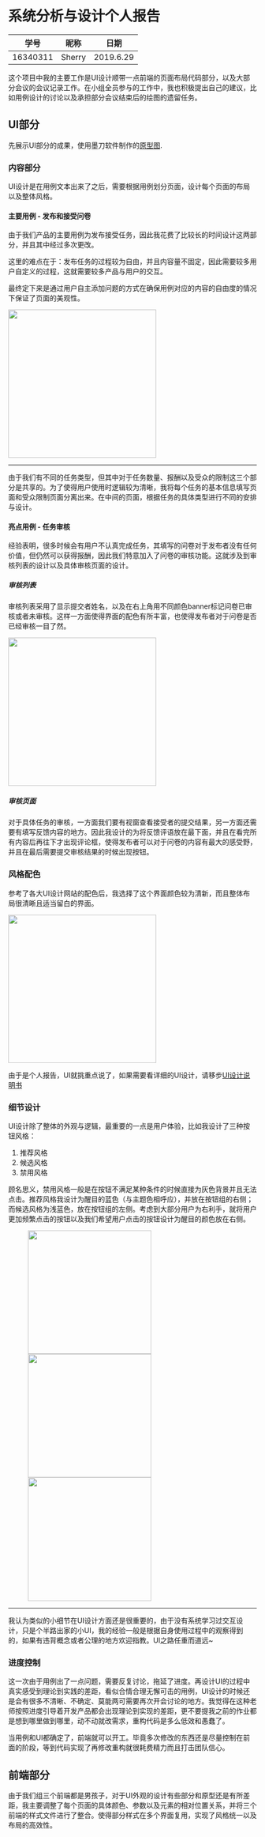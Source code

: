 # 系统分析与设计个人报告

| 学号     | 昵称   | 日期      |
| -------- | ------ | --------- |
| 16340311 | Sherry | 2019.6.29 |

这个项目中我的主要工作是UI设计顺带一点前端的页面布局代码部分，以及大部分会议的会议记录工作。在小组全员参与的工作中，我也积极提出自己的建议，比如用例设计的讨论以及承担部分会议结束后的绘图的遗留任务。

## UI部分

先展示UI部分的成果，使用墨刀软件制作的[原型图](https://org.modao.cc/app/f0ebac717798611817ec540d3532bab4#screen=sB92589E8A31557559884765).

### 内容部分

UI设计是在用例文本出来了之后，需要根据用例划分页面，设计每个页面的布局以及整体风格。

#### 主要用例 - 发布和接受问卷

由于我们产品的主要用例为发布接受任务，因此我花费了比较长的时间设计这两部分，并且其中经过多次更改。

这里的难点在于：发布任务的过程较为自由，并且内容量不固定，因此需要较多用户自定义的过程，这就需要较多产品与用户的交互。

最终定下来是通过用户自主添加问题的方式在确保用例对应的内容的自由度的情况下保证了页面的美观性。

<img src="./zyd-imgs/添加题目.PNG" width="300"/>

-----------

由于我们有不同的任务类型，但其中对于任务数量、报酬以及受众的限制这三个部分是共享的。为了使得用户使用时逻辑较为清晰，我将每个任务的基本信息填写页面和受众限制页面分离出来。在中间的页面，根据任务的具体类型进行不同的安排与设计。

#### 亮点用例 - 任务审核

经验表明，很多时候会有用户不认真完成任务，其填写的问卷对于发布者没有任何价值，但仍然可以获得报酬，因此我们特意加入了问卷的审核功能。这就涉及到审核列表的设计以及具体审核页面的设计。

##### 审核列表

审核列表采用了显示提交者姓名，以及在右上角用不同颜色banner标记问卷已审核或者未审核。这样一方面使得界面的配色有所丰富，也使得发布者对于问卷是否已经审核一目了然。

<img src="./zyd-imgs/审核列表.PNG" width="300"/>

##### 审核页面

对于具体任务的审核，一方面我们要有视窗查看接受者的提交结果，另一方面还需要有填写反馈内容的地方。因此我设计的为将反馈评语放在最下面，并且在看完所有内容后再往下才出现评论框，使得发布者可以对于问卷的内容有最大的感受野，并且在最后需要提交审核结果的时候出现按钮。

### 风格配色

参考了各大UI设计网站的配色后，我选择了这个界面颜色较为清新，而且整体布局很清晰且适当留白的界面。

<img src="./zyd-imgs/任务广场.PNG" width="300"/>

由于是个人报告，UI就挑重点说了，如果需要看详细的UI设计，请移步[UI设计说明书](https://swsad-dalaotelephone.github.io/docs/ui-design.html)

### 细节设计

UI设计除了整体的外观与逻辑，最重要的一点是用户体验，比如我设计了三种按钮风格：

1. 推荐风格
2. 候选风格
3. 禁用风格

顾名思义，禁用风格一般是在按钮不满足某种条件的时候直接为灰色背景并且无法点击。推荐风格我设计为醒目的蓝色（与主题色相呼应），并放在按钮组的右侧；而候选风格为浅蓝色，放在按钮组的左侧。考虑到大部分用户为右利手，就将用户更加频繁点击的按钮以及我们希望用户点击的按钮设计为醒目的颜色放在右侧。

<figure>
    <img src="./zyd-imgs/限制.PNG" width="250"/>
    <img src="./zyd-imgs/审核提交.PNG" width="250"/>
    <img src="./zyd-imgs/按钮设计.PNG" width="250"/>
</figure>

------------

我认为类似的小细节在UI设计方面还是很重要的，由于没有系统学习过交互设计，只是个半路出家的小UI，我的经验一般是根据自身使用过程中的观察得到的，如果有违背概念或者公理的地方欢迎指教。UI之路任重而道远~

### 进度控制

这一次由于用例出了一点问题，需要反复讨论，拖延了进度。再设计UI的过程中真实感受到理论到实践的差距，看似合情合理无懈可击的用例，UI设计的时候还是会有很多不清晰、不确定、莫能两可需要再次开会讨论的地方。我觉得在这种老师按照进度引导着开发产品都会出现理论到实现的差距，更不要提我之前的作业都是想到哪里做到哪里，动不动就改需求，重构代码是多么低效和愚蠢了。

当用例和UI都确定了，前端就可以开工。毕竟多次修改的东西还是尽量控制在前面的阶段，等到代码实现了再修改重构就很耗费精力而且打击团队信心。

## 前端部分

由于我们组三个前端都是男孩子，对于UI外观的设计有些部分和原型还是有所差距，我主要调整了每个页面的具体颜色、参数以及元素的相对位置关系，并将三个前端的样式文件进行了整合。使得部分样式在多个界面复用，实现了风格统一以及布局的高效性。